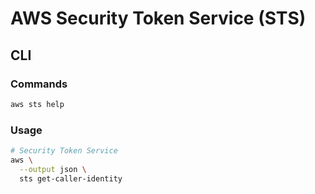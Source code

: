 # AWS Security Token Service (STS)

## CLI

### Commands

```sh
aws sts help
```

### Usage

```sh
# Security Token Service
aws \
  --output json \
  sts get-caller-identity
```

<!--
aws sts assumed-role \
  --role-arn [arn] \
  --role-session-name [name]
-->

